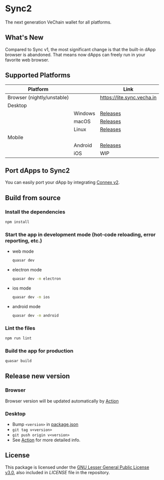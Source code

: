 # Sync2

The next generation VeChain wallet for all platforms.

## What's New

Compared to Sync v1, the most significant change is that the built-in dApp browser is abandoned. That means now dApps can freely run in your favorite web browser.

## Supported Platforms

| Platform | | Link |
| --- | --- | --- |
| Browser (nightly/unstable) | | https://lite.sync.vecha.in |
| Desktop | | |
| | Windows | [Releases](https://github.com/vechain/sync2/releases/latest) |
| | macOS | [Releases](https://github.com/vechain/sync2/releases/latest) |
| | Linux | [Releases](https://github.com/vechain/sync2/releases/latest) |
| Mobile | | |
| | Android | [Releases](https://github.com/vechain/sync2/releases/latest) |
| | iOS | WIP |

## Port dApps to Sync2

You can easily port your dApp by integrating [Connex v2](https://github.com/vechain/connex).

## Build from source 

### Install the dependencies
```bash
npm install
```

### Start the app in development mode (hot-code reloading, error reporting, etc.)

* web mode
    ```bash
    quasar dev
    ```
* electron mode
    ```bash
    quasar dev -m electron
    ```
* ios mode
    ```bash
    quasar dev -m ios
    ```
* android mode
    ```bash
    quasar dev -m android
    ```

### Lint the files
```bash
npm run lint
```

### Build the app for production
```bash
quasar build
```

## Release new version

### Browser

Browser version will be updated automatically by [Action](./.github/workflows/deploy-pwa-preview.yaml)

### Desktop

+ Bump `<version>` in [package.json](./package.json)
+ `git tag v<version>`
+ `git push origin v<version>`
+ See [Action](./.github/workflows/release-desktop.yaml) for more detailed info.

## License

This package is licensed under the
[GNU Lesser General Public License v3.0](https://www.gnu.org/licenses/lgpl-3.0.html), also included
in *LICENSE* file in the repository.
